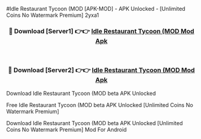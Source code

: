#Idle Restaurant Tycoon (MOD [APK-MOD] - APK Unlocked - [Unlimited Coins No Watermark Premium] 2yxa1



<div align="center">

<h3>🔴 Download [Server1] 👉👉 <a href="https://momento.my/?title=Idle_Restaurant_Tycoon_(MOD">Idle Restaurant Tycoon (MOD Mod Apk</a></h3><br>

<h3>🔴 Download [Server2] 👉👉 <a href="https://momento.my/?title=Idle_Restaurant_Tycoon_(MOD">Idle Restaurant Tycoon (MOD Mod Apk</a></h3>
</div>



Download Idle Restaurant Tycoon (MOD beta APK Unlocked

Free Idle Restaurant Tycoon (MOD beta APK Unlocked [Unlimited Coins No Watermark Premium]

Download Idle Restaurant Tycoon (MOD beta APK Unlocked [Unlimited Coins No Watermark Premium] Mod For Android

